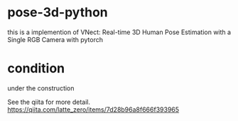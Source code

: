 # pose-3d-python

this is a implemention of VNect: Real-time 3D Human Pose Estimation with a Single RGB Camera with pytorch

# condition
under the construction 

See the qiita for more detail.
https://qiita.com/latte_zero/items/7d28b96a8f666f393965
